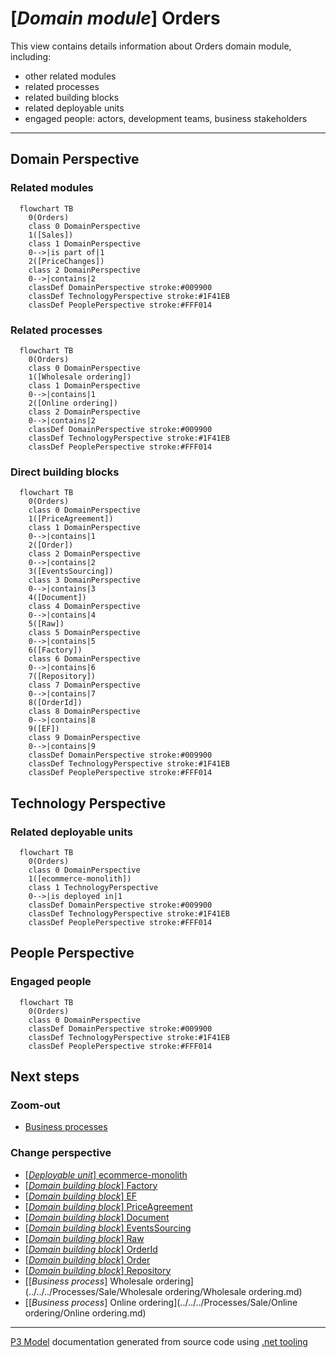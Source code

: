 ﻿
# [*Domain module*] Orders

This view contains details information about Orders domain module, including:
- other related modules
- related processes
- related building blocks
- related deployable units
- engaged people: actors, development teams, business stakeholders  

---



## Domain Perspective


### Related modules

```mermaid
  flowchart TB
    0(Orders)
    class 0 DomainPerspective
    1([Sales])
    class 1 DomainPerspective
    0-->|is part of|1
    2([PriceChanges])
    class 2 DomainPerspective
    0-->|contains|2
    classDef DomainPerspective stroke:#009900
    classDef TechnologyPerspective stroke:#1F41EB
    classDef PeoplePerspective stroke:#FFF014
```

### Related processes

```mermaid
  flowchart TB
    0(Orders)
    class 0 DomainPerspective
    1([Wholesale ordering])
    class 1 DomainPerspective
    0-->|contains|1
    2([Online ordering])
    class 2 DomainPerspective
    0-->|contains|2
    classDef DomainPerspective stroke:#009900
    classDef TechnologyPerspective stroke:#1F41EB
    classDef PeoplePerspective stroke:#FFF014
```

### Direct building blocks

```mermaid
  flowchart TB
    0(Orders)
    class 0 DomainPerspective
    1([PriceAgreement])
    class 1 DomainPerspective
    0-->|contains|1
    2([Order])
    class 2 DomainPerspective
    0-->|contains|2
    3([EventsSourcing])
    class 3 DomainPerspective
    0-->|contains|3
    4([Document])
    class 4 DomainPerspective
    0-->|contains|4
    5([Raw])
    class 5 DomainPerspective
    0-->|contains|5
    6([Factory])
    class 6 DomainPerspective
    0-->|contains|6
    7([Repository])
    class 7 DomainPerspective
    0-->|contains|7
    8([OrderId])
    class 8 DomainPerspective
    0-->|contains|8
    9([EF])
    class 9 DomainPerspective
    0-->|contains|9
    classDef DomainPerspective stroke:#009900
    classDef TechnologyPerspective stroke:#1F41EB
    classDef PeoplePerspective stroke:#FFF014
```

## Technology Perspective


### Related deployable units

```mermaid
  flowchart TB
    0(Orders)
    class 0 DomainPerspective
    1([ecommerce-monolith])
    class 1 TechnologyPerspective
    0-->|is deployed in|1
    classDef DomainPerspective stroke:#009900
    classDef TechnologyPerspective stroke:#1F41EB
    classDef PeoplePerspective stroke:#FFF014
```

## People Perspective


### Engaged people

```mermaid
  flowchart TB
    0(Orders)
    class 0 DomainPerspective
    classDef DomainPerspective stroke:#009900
    classDef TechnologyPerspective stroke:#1F41EB
    classDef PeoplePerspective stroke:#FFF014
```

## Next steps


### Zoom-out

- [Business processes](../../../Business_Processes.md)

### Change perspective

- [[*Deployable unit*] ecommerce-monolith](../../../DeployableUnits/ecommerce-monolith.md)
- [[*Domain building block*] Factory](../../../BuildingBlocks/Sales/Orders/Factory.md)
- [[*Domain building block*] EF](../../../BuildingBlocks/Sales/Orders/EF.md)
- [[*Domain building block*] PriceAgreement](../../../BuildingBlocks/Sales/Orders/PriceAgreement.md)
- [[*Domain building block*] Document](../../../BuildingBlocks/Sales/Orders/Document.md)
- [[*Domain building block*] EventsSourcing](../../../BuildingBlocks/Sales/Orders/EventsSourcing.md)
- [[*Domain building block*] Raw](../../../BuildingBlocks/Sales/Orders/Raw.md)
- [[*Domain building block*] OrderId](../../../BuildingBlocks/Sales/Orders/OrderId.md)
- [[*Domain building block*] Order](../../../BuildingBlocks/Sales/Orders/Order.md)
- [[*Domain building block*] Repository](../../../BuildingBlocks/Sales/Orders/Repository.md)
- [[*Business process*] Wholesale ordering](../../../Processes/Sale/Wholesale ordering/Wholesale ordering.md)
- [[*Business process*] Online ordering](../../../Processes/Sale/Online ordering/Online ordering.md)

---

[P3 Model](https://github.com/P3-model/P3-model) documentation generated from source code using [.net tooling](https://github.com/P3-model/P3-model-dotnet)